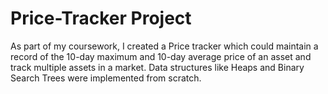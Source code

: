 # Price-Tracker Project 

As part of my coursework, I created a Price tracker which could maintain a record of the 10-day maximum and 10-day average price of an asset and track multiple assets in a market. Data structures like Heaps and Binary Search Trees were implemented from scratch. 
